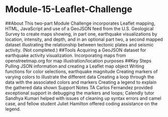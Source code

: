 # Module-15-Leaflet-Challenge
##About
This two-part Module Challenge incorporates Leaflet mapping, HTML, JavaScript and use of a GeoJSON feed from the U.S. Geological Survey to create maps showing, in part one, earthquake visualizations by location, intensity, and depth, and in an optional part two, a second mapped dataset illustrating the relationship between tectonic plates and seismic activity. (Not completed.)
##Tools
Acquiring a GeoJSON dataset for earthquake activity visualization.
Incorporating maps from openstreetmap.org for map illustration/location purposes
##Key Steps
Pulling JSON information and creating a Leaflet map object
Writing functions for color selections, earthquake magnitude
Creating markers of varying colors to illustrate the different data
Creating a loop through the data with the associated colors and markers
Creating a legend to explain the gathered data shown
Support Notes
TA Carlos Fernandez provided exceptional support in debugging the markers and loops; Calendly tutor Sandhya Kumari helped with issues of cleaning up syntax errors and camel case, and fellow student Juliet Hamilton offered coding assistance on the legend.
